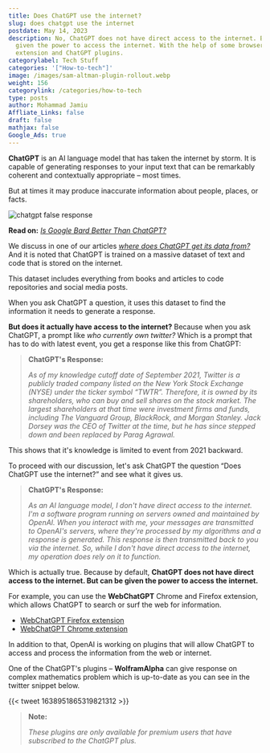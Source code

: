 ```yaml
---
title: Does ChatGPT use the internet?
slug: does chatgpt use the internet
postdate: May 14, 2023
description: No, ChatGPT does not have direct access to the internet. But can be
  given the power to access the internet. With the help of some browser
  extension and ChatGPT plugins.
categorylabel: Tech Stuff
categories: '["How-to-tech"]'
image: /images/sam-altman-plugin-rollout.webp
weight: 156
categorylink: /categories/how-to-tech
type: posts
author: Mohammad Jamiu
Affliate_Links: false
draft: false
mathjax: false
Google_Ads: true
---
```

**ChatGPT** is an AI language model that has taken the internet by storm. It is capable of generating responses to your input text that can be remarkably coherent and contextually appropriate – most times. 

But at times it may produce inaccurate information about people, places, or facts.

![chatgpt false response](/images/chatgpt-false-response.webp "chatgpt false response")

**Read on:** *[Is Google Bard Better Than ChatGPT?](/how-to-tech/is-google-bard-better-than-chatgpt/)*

We discuss in one of our articles *[where does ChatGPT get its data from?](/how-to-tech/where-does-chatgpt-get-data-from/)* And it is noted that ChatGPT is trained on a massive dataset of text and code that is stored on the internet.

This dataset includes everything from books and articles to code repositories and social media posts.

When you ask ChatGPT a question, it uses this dataset to find the information it needs to generate a response.

**But does it actually have access to the internet?** Because when you ask ChatGPT, a prompt like *who currently own twitter?* Which is a prompt that has to do with latest event, you get a response like this from ChatGPT:

> **ChatGPT's Response:**
>
> *As of my knowledge cutoff date of September 2021, Twitter is a publicly traded company listed on the New York Stock Exchange (NYSE) under the ticker symbol “TWTR”. Therefore, it is owned by its shareholders, who can buy and sell shares on the stock market. The largest shareholders at that time were investment firms and funds, including The Vanguard Group, BlackRock, and Morgan Stanley. Jack Dorsey was the CEO of Twitter at the time, but he has since stepped down and been replaced by Parag Agrawal.*

This shows that it's knowledge is limited to event from 2021 backward.

To proceed with our discussion, let's ask ChatGPT the question “Does ChatGPT use the internet?” and see what it gives us.

> **ChatGPT's Response:**
>
> *As an AI language model, I don't have direct access to the internet. I'm a software program running on servers owned and maintained by OpenAI. When you interact with me, your messages are transmitted to OpenAI's servers, where they're processed by my algorithms and a response is generated. This response is then transmitted back to you via the internet. So, while I don't have direct access to the internet, my operation does rely on it to function.*

Which is actually true. Because by default, **ChatGPT does not have direct access to the internet. But can be given the power to access the internet.**

For example, you can use the **WebChatGPT** Chrome and Firefox extension, which allows ChatGPT to search or surf the web for information.

* [WebChatGPT Firefox extension](https://addons.mozilla.org/en-US/firefox/addon/web-chatgpt/?utm_source=addons.mozilla.org&utm_medium=referral&utm_content=search)
* [WebChatGPT Chrome extension](<* https://chrome.google.com/webstore/detail/webchatgpt-chatgpt-with-i/lpfemeioodjbpieminkklglpmhlngfcn>)

In addition to that, OpenAI is working on plugins that will allow ChatGPT to access and process the information from the web or internet.

One of the ChatGPT's plugins – **WolframAlpha** can give response on complex mathematics problem which is up-to-date as you can see in the twitter snippet below.

{{< tweet 1638951865319821312 >}}

> **Note:**
>
> *These plugins are only available for premium users that have subscribed to the ChatGPT plus.*
